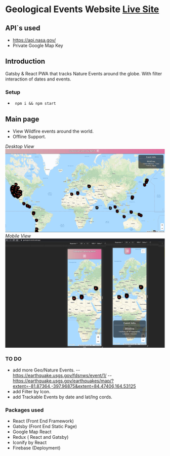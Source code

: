 # Geological Events Website [Live Site](https://geological-events.web.app/)

## API`s used

- https://api.nasa.gov/
- Private Google Map Key

## Introduction

Gatsby & React PWA that tracks Nature Events around the globe.
With filter interaction of dates and events.

### Setup

- ` npm i && npm start`

## Main page

- View Wildfire events around the world.
- Offline Support.

_Desktop View_
![Alt text](/Examples/ss1desktop.jpg "Desktop Page")
_Mobile View_
![Alt text](/Examples/ss1mobile.jpg "Mobile Page")

### TO DO

- add more Geo/Nature Events.
  -- https://earthquake.usgs.gov/fdsnws/event/1/
  -- https://earthquake.usgs.gov/earthquakes/map/?extent=-81.87364,-397.96875&extent=84.47406,164.53125
- add Filter by Icon.
- add Trackable Events by date and lat/lng cords.

### Packages used

- React (Front End Framework)
- Gatsby (Front End Static Page)
- Google Map React
- Redux ( React and Gatsby)
- Iconify by React
- Firebase (Deployment)
